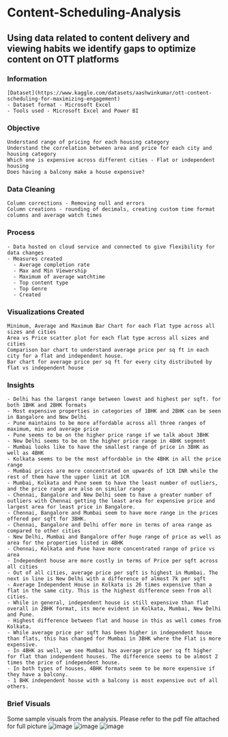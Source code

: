 # Content-Scheduling-Analysis

## Using data related to content delivery and viewing habits we identify gaps to optimize content on OTT platforms

### Information
    [Dataset](https://www.kaggle.com/datasets/aashwinkumar/ott-content-scheduling-for-maximizing-engagement)
    - Dataset format - Microsoft Excel
    - Tools used - Microsoft Excel and Power BI
    
### Objective
    Understand range of pricing for each housing category
    Understand the correlation between area and price for each city and housing category
    Which one is expensive across different cities - Flat or independent housing
    Does having a balcony make a house expensive?
    
### Data Cleaning
    Column corrections - Removing null and errors
    Column creations - rounding of decimals, creating custom time format columns and average watch times
    
### Process
    - Data hosted on cloud service and connected to give flexibility for data changes
    - Measures created
      - Average completion rate
      - Max and Min Viewership
      - Maximum of average watchtime
      - Top content type
      - Top Genre
      - Created 
            
### Visualizations Created
    Minimum, Average and Maximum Bar Chart for each Flat type across all sizes and cities
    Area vs Price scatter plot for each flat type across all sizes and cities
    Comparison bar chart to understand average price per sq ft in each city for a flat and independent house.
    Bar chart for average price per sq ft for every city distributed by flat vs independent house
    
### Insights
    - Delhi has the largest range between lowest and highest per sqft. for both 1BHK and 2BHK formats
    - Most expensive properties in categories of 1BHK and 2BHK can be seen in Bangalore and New Delhi
    - Pune maintains to be more affordable across all three ranges of maximum, min and average price
    - Pune seems to be on the higher price range if we talk about 3BHK
    - New Delhi seems to be on the higher price range in 4BHK segment
    - Mumbai looks like to have the smallest range of price in 3BHK as well as 4BHK
    - Kolkata seems to be the most affordable in the 4BHK in all the price range
    - Mumbai prices are more concentrated on upwards of 1CR INR while the rest of them have the upper limit at 1CR
    - Mumbai, Kolkata and Pune seem to have the least number of outliers, and the price range are also on similar range
    - Chennai, Bangalore and New Delhi seem to have a greater number of outliers with Chennai getting the least area for expensive price and largest area for least price in Bangalore.
    - Chennai, Bangalore and Mumbai seem to have more range in the prices offered per sqft for 3BHK.
    - Chennai, Bangalore and Delhi offer more in terms of area range as compared to other cities
    - New Delhi, Mumbai and Bangalore offer huge range of price as well as area for the properties listed in 4BHK
    - Chennai, Kolkata and Pune have more concentrated range of price vs area
    - Independent house are more costly in terms of Price per sqft across all cities
    - Out of all cities, average price per sqft is highest in Mumbai. The next in line is New Delhi with a difference of almost 7k per sqft
    - Average Independent House in Kolkata is 26 times expensive than a flat in the same city. This is the highest difference seen from all cities.
    - While in general, independent house is still expensive than flat overall in 2BHK format, its more evident in Kolkata, Mumbai, New Delhi and Pune.
    - Highest difference between flat and house in this as well comes from Kolkata.
    - While average price per sqft has been higher in independent house than flats, this has changed for Mumbai in 3BHK where the Flat is more expensive.
    - In 4BHK as well, we see Mumbai has average price per sq ft higher for flat than independent houses. The difference seems to be almost 2 times the price of independent house.
    - In both types of houses, 4BHK formats seem to be more expensive if they have a balcony.
    - 1 BHK independent house with a balcony is most expensive out of all others.
### Brief Visuals
Some sample visuals from the analysis. Please refer to the pdf file attached for full picture
![image](https://github.com/user-attachments/assets/605cf66e-a0f8-47be-9e86-ce68ce906808)
![image](https://github.com/user-attachments/assets/7faf68a0-216d-4906-a5c2-b99c34db7fdf)
![image](https://github.com/user-attachments/assets/42c97527-3302-4905-87bf-f3dfed9e5c59)
